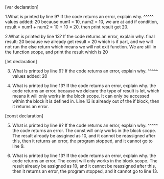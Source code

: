 [var declaration]

  1.What is printed by line 9? If the code returns an error, explain why. ^^^^^
    values added:  20
    because num1 = 10, num2 = 10, we are at add if condition, result = num1 + num2 = 10 + 10 = 20, then print result get 20.

  2.What is printed by line 13? If the code returns an error, explain why. 
    final result:  20
    because we already get result = 20 which is if part, and we will not run the else return which means we will not exit function. We are still in the function scope, and print the result which is 20


[let declaration]

  3. What is printed by line 9? If the code returns an error, explain why. ^^^^^  
  values added:  20

  4. What is printed by line 13? If the code returns an error, explain why. 
  the code returns an error.
  because we delcare the type of result is let, which means it will only works in the block scope. It can only be accessed within the block it is defined in. Line 13 is already out of the if block, then it returns an error.
  
[const declaration]

  5. What is printed by line 9? If the code returns an error, explain why. ^^^^^
  the code returns an error.
  The const will only works in the block scope. The result already be assgined as 10, and it cannot be reassigned after this, then it returns an error, the program stopped, and it cannot go to line 9.
  
  6. What is printed by line 13? If the code returns an error, explain why. 
  the code returns an error.
  The const will only works in the block scope. The result already be assigned as 10, and it cannot be reassigned after this, then it returns an error, the program stopped, and it cannot go to line 13.


